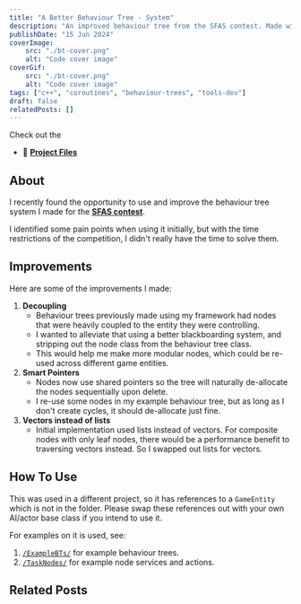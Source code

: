 ```yaml
---
title: "A Better Behaviour Tree - System"
description: "An improved behaviour tree from the SFAS contest. Made with C++."
publishDate: "15 Jun 2024"
coverImage:
    src: "./bt-cover.png"
    alt: "Code cover image"
coverGif:
    src: "./bt-cover.png"
    alt: "Code cover image"
tags: ["c++", "coroutines", "behaviour-trees", "tools-dev"]
draft: false
relatedPosts: []
---
```


Check out the
- 💾 [**Project Files**](https://github.com/HenryHa993/behaviour-tree-cpp)

## About
I recently found the opportunity to use and improve the behaviour tree system I made for the [**SFAS contest**](/projects/ghoul-prison/).

I identified some pain points when using it initially, but with the time restrictions of the competition, I didn't really have the time to solve them.

## Improvements
Here are some of the improvements I made:
1. **Decoupling**
	- Behaviour trees previously made using my framework had nodes that were heavily coupled to the entity they were controlling.
    - I wanted to alleviate that using a better blackboarding system, and stripping out the node class from the behaviour tree class.
	- This would help me make more modular nodes, which could be re-used across different game entities.
2. **Smart Pointers**
	- Nodes now use shared pointers so the tree will naturally de-allocate the nodes sequentially upon delete.
	- I re-use some nodes in my example behaviour tree, but as long as I don't create cycles, it should de-allocate just fine.
3. **Vectors instead of lists**
	- Initial implementation used lists instead of vectors. For composite nodes with only leaf nodes, there would be a performance benefit to traversing vectors instead. So I swapped out lists for vectors.

## How To Use
This was used in a different project, so it has references to a `GameEntity` which is not in the folder. Please swap these references out with your own AI/actor base class if you intend to use it.

For examples on it is used, see:
1. [`/ExampleBTs/`](https://github.com/HenryHa993/behaviour-tree-cpp/tree/main/ExampleBTs) for example behaviour trees.
2. [`/TaskNodes/`](https://github.com/HenryHa993/behaviour-tree-cpp/tree/main/TaskNodes) for example node services and actions.

## Related Posts